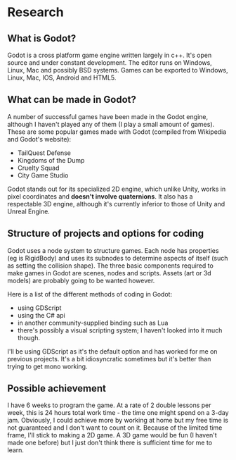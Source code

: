 # Research

## What is Godot?

Godot is a cross platform game engine written largely in c++. It's open source and under constant development. The editor runs on Windows, Linux, Mac and possibly BSD systems. Games can be exported to Windows, Linux, Mac, IOS, Android and HTML5.

## What can be made in Godot?

A number of successful games have been made in the Godot engine, although I haven't played any of them (I play a small amount of games). These are some popular games made with Godot (compiled from Wikipedia and Godot's website):
- TailQuest Defense
- Kingdoms of the Dump
- Cruelty Squad
- City Game Studio

Godot stands out for its specialized 2D engine, which unlike Unity, works in pixel coordinates and **doesn't involve quaternions**. It also has a respectable 3D engine, although it's currently inferior to those of Unity and Unreal Engine.

## Structure of projects and options for coding

Godot uses a node system to structure games. Each node has properties (eg is RigidBody) and uses its subnodes to determine aspects of itself (such as setting the collision shape). The three basic components required to make games in Godot are scenes, nodes and scripts. Assets (art or 3d models) are probably going to be wanted however.

Here is a list of the different methods of coding in Godot:
- using GDScript
- using the C# api
- in another community-supplied binding such as Lua
- there's possibly a visual scripting system; I haven't looked into it much though.

I'll be using GDScript as it's the default option and has worked for me on previous projects. It's a bit idiosyncratic sometimes but it's better than trying to get mono working.

## Possible achievement

I have 6 weeks to program the game. At a rate of 2 double lessons per week, this is 24 hours total work time - the time one might spend on a 3-day jam. Obviously, I could achieve more by working at home but my free time is not guaranteed and I don't want to count on it. Because of the limited time frame, I'll stick to making a 2D game. A 3D game would be fun (I haven't made one before) but I just don't think there is sufficient time for me to learn.